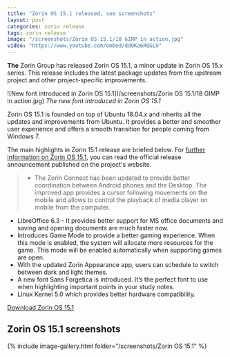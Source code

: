```yaml
---
title: "Zorin OS 15.1 released, see screenshots"
layout: post
categories: zorin release
tags: zorin release
image: "/screenshots/Zorin OS 15.1/18 GIMP in action.jpg"
video: "https://www.youtube.com/embed/ddOKa6RQGLU"
---
```


**The** Zorin Group has released Zorin OS 15.1, a minor update in Zorin OS 15.x series. This release includes the latest package updates from the upstream project and other project-specific improvements.

![New font introduced in Zorin OS 15.1](/screenshots/Zorin OS 15.1/18 GIMP in action.jpg)
*The new font introduced in Zorin OS 15.1*

Zorin OS 15.1 is founded on top of Ubuntu 18.04.x and inherits all the updates and improvements from Ubuntu. It provides a better and smoother user experience and offers a smooth transition for people coming from Windows 7.

The main highlights in Zorin 15.1 release are briefed below. For [further information on Zorin OS 15.1](https://zoringroup.com/blog/2019/12/12/zorin-os-15-1-is-released-a-better-way-to-work-learn-and-play/), you can read the official release announcement published on the project's website.
> - The Zorin Connect has been updated to provide better coordination between Android phones and the Desktop. The improved app provides a cursor following movements on the mobile and allows to control the playback of media player on mobile from the computer.
- LibreOffice 6.3 - It provides better support for MS office documents and saving and opening documents are much faster now.
- Introduces Game Mode to provide a better gaming experience. When this mode is enabled, the system will allocate more resources for the game. This mode will be enabled automatically when supporting games are open.
- With the updated Zorin Appearance app, users can schedule to switch between dark and light themes.
- A new font  Sans Forgetica is introduced. It’s the perfect font to use when highlighting important points in your study notes.
- Linux Kernel 5.0 which provides better hardware compatibility.

<a class="download" href="https://zorinos.com/download/15/core/64" target="_blank">Download Zorin OS 15.1</a>

## Zorin OS 15.1 screenshots
{% include image-gallery.html folder="/screenshots/Zorin OS 15.1" %}